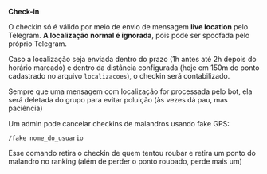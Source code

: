 **Check-in**

O checkin só é válido por meio de envio de mensagem **live location** pelo Telegram. **A localização normal é ignorada**, pois pode ser spoofada pelo próprio Telegram. 

Caso a localização seja enviada dentro do prazo (1h antes até 2h depois do horário marcado) e dentro da distância configurada (hoje em 150m do ponto cadastrado no arquivo `localizacoes`), o checkin será contabilizado.

Sempre que uma mensagem com localização for processada pelo bot, ela será deletada do grupo para evitar poluição (às vezes dá pau, mas paciência)

Um admin pode cancelar checkins de malandros usando fake GPS:

```/fake nome_do_usuario```

Esse comando retira o checkin de quem tentou roubar e retira um ponto do malandro no ranking (além de perder o ponto roubado, perde mais um)